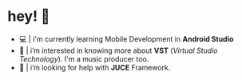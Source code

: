 # hey! 👋




- 💻 | i'm currently learning Mobile Development in **Android Studio** 
- 👀 | i’m interested in knowing more about **VST** (*Virtual Studio Technology*). I'm a music producer too. 
- 🤔 | i’m looking for help with **JUCE** Framework.
